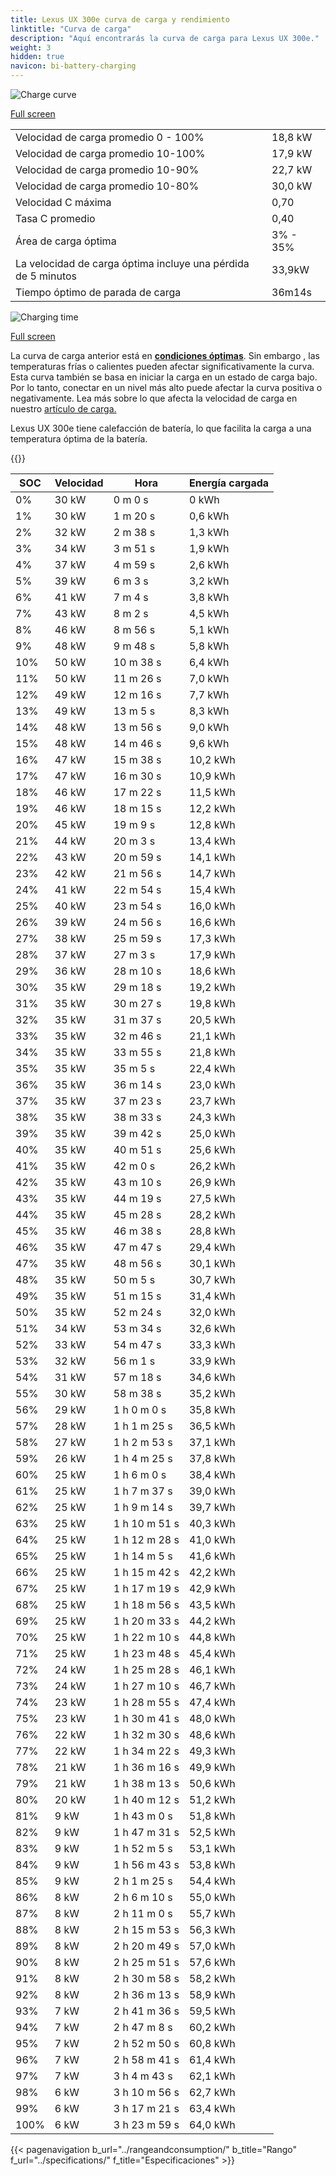 ```yaml
---
title: Lexus UX 300e curva de carga y rendimiento
linktitle: "Curva de carga"
description: "Aquí encontrarás la curva de carga para Lexus UX 300e."
weight: 3
hidden: true
navicon: bi-battery-charging
---
```

<!-- markdownlint-disable MD033 -->
<img src="/images/models/lexus/ux/ux_300e/chargingcurve.svg" alt="Charge curve" class="img-fluid">

[Full screen](/images/models/lexus/ux/ux_300e/chargingcurve.svg)


<table class="table table-striped border">
<tbody>
<tr>
<td>Velocidad de carga promedio 0 - 100%</td><td>18,8 kW</td>
</tr>
<tr>
<td>Velocidad de carga promedio 10-100%</td><td>17,9 kW</td>
</tr>
<tr>
<td>Velocidad de carga promedio 10-90%</td><td>22,7 kW</td>
</tr>
<tr>
<td>Velocidad de carga promedio 10-80%</td><td>30,0 kW</td>
</tr>
<tr>
<td>Velocidad C máxima</td><td>0,70</td>
</tr>
<tr>
<td>Tasa C promedio</td><td>0,40</td>
</tr>
<tr>
<td>Área de carga óptima</td><td>3% - 35%</td>
</tr>
<tr>
<td>La velocidad de carga óptima incluye una pérdida de 5 minutos</td><td>33,9kW</td>
</tr>
<tr>
<td>Tiempo óptimo de parada de carga</td><td>36m14s</td>
</tr>
</tbody>
</table>
<img src="/images/models/lexus/ux/ux_300e/chargingtime.svg" alt="Charging time" class="img-fluid">

[Full screen](/images/models/lexus/ux/ux_300e/chargingtime.svg)


La curva de carga anterior está en **[condiciones óptimas](../../../../../technology/battery/charging/#temperatura)**. Sin embargo , las temperaturas frías o calientes pueden afectar significativamente la curva. Esta curva también se basa en iniciar la carga en un estado de carga bajo. Por lo tanto, conectar en un nivel más alto puede afectar la curva positiva o negativamente. Lea más sobre lo que afecta la velocidad de carga en nuestro [artículo de carga.](../../../../../technology/battery/charging/)


Lexus UX 300e tiene calefacción de batería, lo que facilita la carga a una temperatura óptima de la batería.


{{<evkxdisplayaddarticle />}}
<table class="table table-striped border">
<thead>
<tr><th>SOC</th><th>Velocidad</th><th>Hora</th><th>Energía cargada</th></tr>
</thead>
<tbody>
<tr>
<td>0%</td><td>30 kW</td><td> 0 m 0 s </td><td>0 kWh </td>
</tr>
<tr>
<td>1%</td><td>30 kW</td><td> 1 m 20 s </td><td>0,6 kWh </td>
</tr>
<tr>
<td>2%</td><td>32 kW</td><td> 2 m 38 s </td><td>1,3 kWh </td>
</tr>
<tr>
<td>3%</td><td>34 kW</td><td> 3 m 51 s </td><td>1,9 kWh </td>
</tr>
<tr>
<td>4%</td><td>37 kW</td><td> 4 m 59 s </td><td>2,6 kWh </td>
</tr>
<tr>
<td>5%</td><td>39 kW</td><td> 6 m 3 s </td><td>3,2 kWh </td>
</tr>
<tr>
<td>6%</td><td>41 kW</td><td> 7 m 4 s </td><td>3,8 kWh </td>
</tr>
<tr>
<td>7%</td><td>43 kW</td><td> 8 m 2 s </td><td>4,5 kWh </td>
</tr>
<tr>
<td>8%</td><td>46 kW</td><td> 8 m 56 s </td><td>5,1 kWh </td>
</tr>
<tr>
<td>9%</td><td>48 kW</td><td> 9 m 48 s </td><td>5,8 kWh </td>
</tr>
<tr>
<td>10%</td><td>50 kW</td><td> 10 m 38 s </td><td>6,4 kWh </td>
</tr>
<tr>
<td>11%</td><td>50 kW</td><td> 11 m 26 s </td><td>7,0 kWh </td>
</tr>
<tr>
<td>12%</td><td>49 kW</td><td> 12 m 16 s </td><td>7,7 kWh </td>
</tr>
<tr>
<td>13%</td><td>49 kW</td><td> 13 m 5 s </td><td>8,3 kWh </td>
</tr>
<tr>
<td>14%</td><td>48 kW</td><td> 13 m 56 s </td><td>9,0 kWh </td>
</tr>
<tr>
<td>15%</td><td>48 kW</td><td> 14 m 46 s </td><td>9,6 kWh </td>
</tr>
<tr>
<td>16%</td><td>47 kW</td><td> 15 m 38 s </td><td>10,2 kWh </td>
</tr>
<tr>
<td>17%</td><td>47 kW</td><td> 16 m 30 s </td><td>10,9 kWh </td>
</tr>
<tr>
<td>18%</td><td>46 kW</td><td> 17 m 22 s </td><td>11,5 kWh </td>
</tr>
<tr>
<td>19%</td><td>46 kW</td><td> 18 m 15 s </td><td>12,2 kWh </td>
</tr>
<tr>
<td>20%</td><td>45 kW</td><td> 19 m 9 s </td><td>12,8 kWh </td>
</tr>
<tr>
<td>21%</td><td>44 kW</td><td> 20 m 3 s </td><td>13,4 kWh </td>
</tr>
<tr>
<td>22%</td><td>43 kW</td><td> 20 m 59 s </td><td>14,1 kWh </td>
</tr>
<tr>
<td>23%</td><td>42 kW</td><td> 21 m 56 s </td><td>14,7 kWh </td>
</tr>
<tr>
<td>24%</td><td>41 kW</td><td> 22 m 54 s </td><td>15,4 kWh </td>
</tr>
<tr>
<td>25%</td><td>40 kW</td><td> 23 m 54 s </td><td>16,0 kWh </td>
</tr>
<tr>
<td>26%</td><td>39 kW</td><td> 24 m 56 s </td><td>16,6 kWh </td>
</tr>
<tr>
<td>27%</td><td>38 kW</td><td> 25 m 59 s </td><td>17,3 kWh </td>
</tr>
<tr>
<td>28%</td><td>37 kW</td><td> 27 m 3 s </td><td>17,9 kWh </td>
</tr>
<tr>
<td>29%</td><td>36 kW</td><td> 28 m 10 s </td><td>18,6 kWh </td>
</tr>
<tr>
<td>30%</td><td>35 kW</td><td> 29 m 18 s </td><td>19,2 kWh </td>
</tr>
<tr>
<td>31%</td><td>35 kW</td><td> 30 m 27 s </td><td>19,8 kWh </td>
</tr>
<tr>
<td>32%</td><td>35 kW</td><td> 31 m 37 s </td><td>20,5 kWh </td>
</tr>
<tr>
<td>33%</td><td>35 kW</td><td> 32 m 46 s </td><td>21,1 kWh </td>
</tr>
<tr>
<td>34%</td><td>35 kW</td><td> 33 m 55 s </td><td>21,8 kWh </td>
</tr>
<tr>
<td>35%</td><td>35 kW</td><td> 35 m 5 s </td><td>22,4 kWh </td>
</tr>
<tr>
<td>36%</td><td>35 kW</td><td> 36 m 14 s </td><td>23,0 kWh </td>
</tr>
<tr>
<td>37%</td><td>35 kW</td><td> 37 m 23 s </td><td>23,7 kWh </td>
</tr>
<tr>
<td>38%</td><td>35 kW</td><td> 38 m 33 s </td><td>24,3 kWh </td>
</tr>
<tr>
<td>39%</td><td>35 kW</td><td> 39 m 42 s </td><td>25,0 kWh </td>
</tr>
<tr>
<td>40%</td><td>35 kW</td><td> 40 m 51 s </td><td>25,6 kWh </td>
</tr>
<tr>
<td>41%</td><td>35 kW</td><td> 42 m 0 s </td><td>26,2 kWh </td>
</tr>
<tr>
<td>42%</td><td>35 kW</td><td> 43 m 10 s </td><td>26,9 kWh </td>
</tr>
<tr>
<td>43%</td><td>35 kW</td><td> 44 m 19 s </td><td>27,5 kWh </td>
</tr>
<tr>
<td>44%</td><td>35 kW</td><td> 45 m 28 s </td><td>28,2 kWh </td>
</tr>
<tr>
<td>45%</td><td>35 kW</td><td> 46 m 38 s </td><td>28,8 kWh </td>
</tr>
<tr>
<td>46%</td><td>35 kW</td><td> 47 m 47 s </td><td>29,4 kWh </td>
</tr>
<tr>
<td>47%</td><td>35 kW</td><td> 48 m 56 s </td><td>30,1 kWh </td>
</tr>
<tr>
<td>48%</td><td>35 kW</td><td> 50 m 5 s </td><td>30,7 kWh </td>
</tr>
<tr>
<td>49%</td><td>35 kW</td><td> 51 m 15 s </td><td>31,4 kWh </td>
</tr>
<tr>
<td>50%</td><td>35 kW</td><td> 52 m 24 s </td><td>32,0 kWh </td>
</tr>
<tr>
<td>51%</td><td>34 kW</td><td> 53 m 34 s </td><td>32,6 kWh </td>
</tr>
<tr>
<td>52%</td><td>33 kW</td><td> 54 m 47 s </td><td>33,3 kWh </td>
</tr>
<tr>
<td>53%</td><td>32 kW</td><td> 56 m 1 s </td><td>33,9 kWh </td>
</tr>
<tr>
<td>54%</td><td>31 kW</td><td> 57 m 18 s </td><td>34,6 kWh </td>
</tr>
<tr>
<td>55%</td><td>30 kW</td><td> 58 m 38 s </td><td>35,2 kWh </td>
</tr>
<tr>
<td>56%</td><td>29 kW</td><td>1 h 0 m 0 s </td><td>35,8 kWh </td>
</tr>
<tr>
<td>57%</td><td>28 kW</td><td>1 h 1 m 25 s </td><td>36,5 kWh </td>
</tr>
<tr>
<td>58%</td><td>27 kW</td><td>1 h 2 m 53 s </td><td>37,1 kWh </td>
</tr>
<tr>
<td>59%</td><td>26 kW</td><td>1 h 4 m 25 s </td><td>37,8 kWh </td>
</tr>
<tr>
<td>60%</td><td>25 kW</td><td>1 h 6 m 0 s </td><td>38,4 kWh </td>
</tr>
<tr>
<td>61%</td><td>25 kW</td><td>1 h 7 m 37 s </td><td>39,0 kWh </td>
</tr>
<tr>
<td>62%</td><td>25 kW</td><td>1 h 9 m 14 s </td><td>39,7 kWh </td>
</tr>
<tr>
<td>63%</td><td>25 kW</td><td>1 h 10 m 51 s </td><td>40,3 kWh </td>
</tr>
<tr>
<td>64%</td><td>25 kW</td><td>1 h 12 m 28 s </td><td>41,0 kWh </td>
</tr>
<tr>
<td>65%</td><td>25 kW</td><td>1 h 14 m 5 s </td><td>41,6 kWh </td>
</tr>
<tr>
<td>66%</td><td>25 kW</td><td>1 h 15 m 42 s </td><td>42,2 kWh </td>
</tr>
<tr>
<td>67%</td><td>25 kW</td><td>1 h 17 m 19 s </td><td>42,9 kWh </td>
</tr>
<tr>
<td>68%</td><td>25 kW</td><td>1 h 18 m 56 s </td><td>43,5 kWh </td>
</tr>
<tr>
<td>69%</td><td>25 kW</td><td>1 h 20 m 33 s </td><td>44,2 kWh </td>
</tr>
<tr>
<td>70%</td><td>25 kW</td><td>1 h 22 m 10 s </td><td>44,8 kWh </td>
</tr>
<tr>
<td>71%</td><td>25 kW</td><td>1 h 23 m 48 s </td><td>45,4 kWh </td>
</tr>
<tr>
<td>72%</td><td>24 kW</td><td>1 h 25 m 28 s </td><td>46,1 kWh </td>
</tr>
<tr>
<td>73%</td><td>24 kW</td><td>1 h 27 m 10 s </td><td>46,7 kWh </td>
</tr>
<tr>
<td>74%</td><td>23 kW</td><td>1 h 28 m 55 s </td><td>47,4 kWh </td>
</tr>
<tr>
<td>75%</td><td>23 kW</td><td>1 h 30 m 41 s </td><td>48,0 kWh </td>
</tr>
<tr>
<td>76%</td><td>22 kW</td><td>1 h 32 m 30 s </td><td>48,6 kWh </td>
</tr>
<tr>
<td>77%</td><td>22 kW</td><td>1 h 34 m 22 s </td><td>49,3 kWh </td>
</tr>
<tr>
<td>78%</td><td>21 kW</td><td>1 h 36 m 16 s </td><td>49,9 kWh </td>
</tr>
<tr>
<td>79%</td><td>21 kW</td><td>1 h 38 m 13 s </td><td>50,6 kWh </td>
</tr>
<tr>
<td>80%</td><td>20 kW</td><td>1 h 40 m 12 s </td><td>51,2 kWh </td>
</tr>
<tr>
<td>81%</td><td>9 kW</td><td>1 h 43 m 0 s </td><td>51,8 kWh </td>
</tr>
<tr>
<td>82%</td><td>9 kW</td><td>1 h 47 m 31 s </td><td>52,5 kWh </td>
</tr>
<tr>
<td>83%</td><td>9 kW</td><td>1 h 52 m 5 s </td><td>53,1 kWh </td>
</tr>
<tr>
<td>84%</td><td>9 kW</td><td>1 h 56 m 43 s </td><td>53,8 kWh </td>
</tr>
<tr>
<td>85%</td><td>9 kW</td><td>2 h 1 m 25 s </td><td>54,4 kWh </td>
</tr>
<tr>
<td>86%</td><td>8 kW</td><td>2 h 6 m 10 s </td><td>55,0 kWh </td>
</tr>
<tr>
<td>87%</td><td>8 kW</td><td>2 h 11 m 0 s </td><td>55,7 kWh </td>
</tr>
<tr>
<td>88%</td><td>8 kW</td><td>2 h 15 m 53 s </td><td>56,3 kWh </td>
</tr>
<tr>
<td>89%</td><td>8 kW</td><td>2 h 20 m 49 s </td><td>57,0 kWh </td>
</tr>
<tr>
<td>90%</td><td>8 kW</td><td>2 h 25 m 51 s </td><td>57,6 kWh </td>
</tr>
<tr>
<td>91%</td><td>8 kW</td><td>2 h 30 m 58 s </td><td>58,2 kWh </td>
</tr>
<tr>
<td>92%</td><td>8 kW</td><td>2 h 36 m 13 s </td><td>58,9 kWh </td>
</tr>
<tr>
<td>93%</td><td>7 kW</td><td>2 h 41 m 36 s </td><td>59,5 kWh </td>
</tr>
<tr>
<td>94%</td><td>7 kW</td><td>2 h 47 m 8 s </td><td>60,2 kWh </td>
</tr>
<tr>
<td>95%</td><td>7 kW</td><td>2 h 52 m 50 s </td><td>60,8 kWh </td>
</tr>
<tr>
<td>96%</td><td>7 kW</td><td>2 h 58 m 41 s </td><td>61,4 kWh </td>
</tr>
<tr>
<td>97%</td><td>7 kW</td><td>3 h 4 m 43 s </td><td>62,1 kWh </td>
</tr>
<tr>
<td>98%</td><td>6 kW</td><td>3 h 10 m 56 s </td><td>62,7 kWh </td>
</tr>
<tr>
<td>99%</td><td>6 kW</td><td>3 h 17 m 21 s </td><td>63,4 kWh </td>
</tr>
<tr>
<td>100%</td><td>6 kW</td><td>3 h 23 m 59 s </td><td>64,0 kWh </td>
</tr>
</tbody>
</table>


{{< pagenavigation b_url="../rangeandconsumption/" b_title="Rango" f_url="../specifications/" f_title="Especificaciones" >}}
